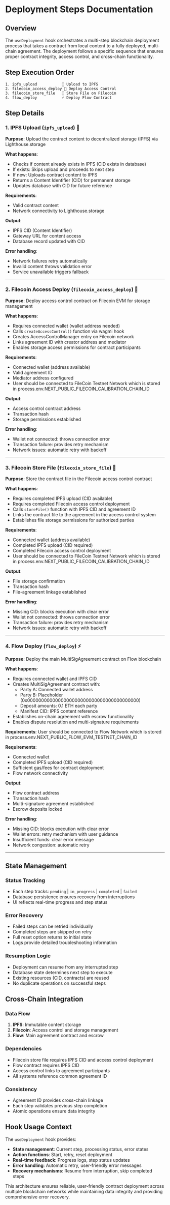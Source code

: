 # Deployment Steps Documentation

## Overview

The `useDeployment` hook orchestrates a multi-step blockchain deployment process that takes a contract from local content to a fully deployed, multi-chain agreement. The deployment follows a specific sequence that ensures proper contract integrity, access control, and cross-chain functionality.

## Step Execution Order

```
1. ipfs_upload           📁 Upload to IPFS
2. filecoin_access_deploy 🔐 Deploy Access Control
3. filecoin_store_file   💾 Store File on Filecoin
4. flow_deploy           ⚡ Deploy Flow Contract
```

## Step Details

### 1. IPFS Upload (`ipfs_upload`) 📁

**Purpose**: Upload the contract content to decentralized storage (IPFS) via Lighthouse.storage

**What happens**:

- Checks if content already exists in IPFS (CID exists in database)
- If exists: Skips upload and proceeds to next step
- If new: Uploads contract content to IPFS
- Returns a Content Identifier (CID) for permanent storage
- Updates database with CID for future reference

**Requirements**:

- Valid contract content
- Network connectivity to Lighthouse.storage

**Output**:

- IPFS CID (Content Identifier)
- Gateway URL for content access
- Database record updated with CID

**Error handling**:

- Network failures retry automatically
- Invalid content throws validation error
- Service unavailable triggers fallback

---

### 2. Filecoin Access Deploy (`filecoin_access_deploy`) 🔐

**Purpose**: Deploy access control contract on Filecoin EVM for storage management

**What happens**:

- Requires connected wallet (wallet address needed)
- Calls `createAccessControl()` function via wagmi hook
- Creates AccessControlManager entry on Filecoin network
- Links agreement ID with creator address and mediator
- Enables storage access permissions for contract participants

**Requirements**:

- Connected wallet (address available)
- Valid agreement ID
- Mediator address configured
- User should be connected to FileCoin Testnet Network which is stored in process.env.NEXT_PUBLIC_FILECOIN_CALIBRATION_CHAIN_ID

**Output**:

- Access control contract address
- Transaction hash
- Storage permissions established

**Error handling**:

- Wallet not connected: throws connection error
- Transaction failure: provides retry mechanism
- Network issues: automatic retry with backoff

---

### 3. Filecoin Store File (`filecoin_store_file`) 💾

**Purpose**: Store the contract file in the Filecoin access control contract

**What happens**:

- Requires completed IPFS upload (CID available)
- Requires completed Filecoin access control deployment
- Calls `storeFile()` function with IPFS CID and agreement ID
- Links the contract file to the agreement in the access control system
- Establishes file storage permissions for authorized parties

**Requirements**:

- Connected wallet (address available)
- Completed IPFS upload (CID required)
- Completed Filecoin access control deployment
- User should be connected to FileCoin Testnet Network which is stored in process.env.NEXT_PUBLIC_FILECOIN_CALIBRATION_CHAIN_ID

**Output**:

- File storage confirmation
- Transaction hash
- File-agreement linkage established

**Error handling**:

- Missing CID: blocks execution with clear error
- Wallet not connected: throws connection error
- Transaction failure: provides retry mechanism
- Network issues: automatic retry with backoff

---

### 4. Flow Deploy (`flow_deploy`) ⚡

**Purpose**: Deploy the main MultiSigAgreement contract on Flow blockchain

**What happens**:

- Requires connected wallet and IPFS CID
- Creates MultiSigAgreement contract with:
  - Party A: Connected wallet address
  - Party B: Placeholder (0x0000000000000000000000000000000000000000)
  - Deposit amounts: 0.1 ETH each party
  - Manifest CID: IPFS content reference
- Establishes on-chain agreement with escrow functionality
- Enables dispute resolution and multi-signature requirements

**Requirements**: User should be connected to Flow Network which is stored in process.env.NEXT_PUBLIC_FLOW_EVM_TESTNET_CHAIN_ID

**Requirements**:

- Connected wallet
- Completed IPFS upload (CID required)
- Sufficient gas/fees for contract deployment
- Flow network connectivity

**Output**:

- Flow contract address
- Transaction hash
- Multi-signature agreement established
- Escrow deposits locked

**Error handling**:

- Missing CID: blocks execution with clear error
- Wallet errors: retry mechanism with user guidance
- Insufficient funds: clear error message
- Network congestion: automatic retry

---

## State Management

### Status Tracking

- Each step tracks: `pending` | `in_progress` | `completed` | `failed`
- Database persistence ensures recovery from interruptions
- UI reflects real-time progress and step status

### Error Recovery

- Failed steps can be retried individually
- Completed steps are skipped on retry
- Full reset option returns to initial state
- Logs provide detailed troubleshooting information

### Resumption Logic

- Deployment can resume from any interrupted step
- Database state determines next step to execute
- Existing resources (CID, contracts) are reused
- No duplicate operations on successful steps

## Cross-Chain Integration

### Data Flow

1. **IPFS**: Immutable content storage
2. **Filecoin**: Access control and storage management
3. **Flow**: Main agreement contract and escrow

### Dependencies

- Filecoin store file requires IPFS CID and access control deployment
- Flow contract requires IPFS CID
- Access control links to agreement participants
- All systems reference common agreement ID

### Consistency

- Agreement ID provides cross-chain linkage
- Each step validates previous step completion
- Atomic operations ensure data integrity

## Hook Usage Context

The `useDeployment` hook provides:

- **State management**: Current step, processing status, error states
- **Action functions**: Start, retry, reset deployment
- **Real-time feedback**: Progress logs, step status updates
- **Error handling**: Automatic retry, user-friendly error messages
- **Recovery mechanisms**: Resume from interruption, skip completed steps

This architecture ensures reliable, user-friendly contract deployment across multiple blockchain networks while maintaining data integrity and providing comprehensive error recovery.

